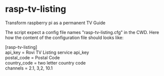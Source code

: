 rasp-tv-listing
===============

Transform raspberry pi as a permanent TV Guide

The script expect a config file names "rasp-tv-listing.cfg" in the CWD. Here how the content of the configuration file should looks like:


[rasp-tv-listing]  
api_key = Rovi TV Listing service api_key  
postal_code = Postal Code  
country_code = two letter country code  
channels = 2.1, 3,2, 10.1  
